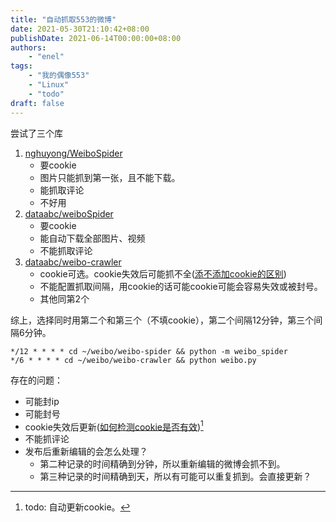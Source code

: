 ```yaml
---
title: "自动抓取553的微博"
date: 2021-05-30T21:10:42+08:00
publishDate: 2021-06-14T00:00:00+08:00
authors:
    - "enel"
tags:
    - "我的偶像553"
    - "Linux"
    - "todo"
draft: false
---
```

尝试了三个库

1. [nghuyong/WeiboSpider](https://github.com/nghuyong/WeiboSpider)
    - 要cookie
    - 图片只能抓到第一张，且不能下载。
    - 能抓取评论
    - 不好用
2. [dataabc/weiboSpider](https://github.com/dataabc/weiboSpider)
    - 要cookie
    - 能自动下载全部图片、视频
    - 不能抓取评论
3. [dataabc/weibo-crawler](https://github.com/dataabc/weibo-crawler)
    - cookie可选。cookie失效后可能抓不全([添不添加cookie的区别](https://github.com/dataabc/weibo-crawler#%E6%B7%BB%E5%8A%A0cookie%E4%B8%8E%E4%B8%8D%E6%B7%BB%E5%8A%A0cookie%E7%9A%84%E5%8C%BA%E5%88%AB%E5%8F%AF%E9%80%89))
    - 不能配置抓取间隔，用cookie的话可能cookie可能会容易失效或被封号。
    - 其他同第2个
  
综上，选择同时用第二个和第三个（不填cookie），第二个间隔12分钟，第三个间隔6分钟。

``` vim
*/12 * * * * cd ~/weibo/weibo-spider && python -m weibo_spider
*/6 * * * * cd ~/weibo/weibo-crawler && python weibo.py
```

存在的问题：

- 可能封ip
- 可能封号
- cookie失效后更新([如何检测cookie是否有效](https://github.com/dataabc/weibo-crawler#%E5%A6%82%E4%BD%95%E6%A3%80%E6%B5%8Bcookie%E6%98%AF%E5%90%A6%E6%9C%89%E6%95%88%E5%8F%AF%E9%80%89))[^todo]
- 不能抓评论
- 发布后重新编辑的会怎么处理？
  - 第二种记录的时间精确到分钟，所以重新编辑的微博会抓不到。
  - 第三种记录的时间精确到天，所以有可能可以重复抓到。会直接更新？

[^todo]: todo: 自动更新cookie。
